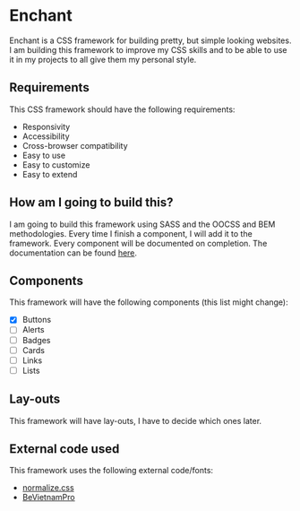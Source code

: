 # Enchant

Enchant is a CSS framework for building pretty, but simple looking websites. I am building this framework to improve my CSS skills and to be able to use it in my projects to all give them my personal style.

## Requirements
This CSS framework should have the following requirements:
- Responsivity
- Accessibility
- Cross-browser compatibility
- Easy to use
- Easy to customize
- Easy to extend

## How am I going to build this?
I am going to build this framework using SASS and the OOCSS and BEM methodologies. Every time I finish a component, I will add it to the framework. Every component will be documented on completion. The documentation can be found [here](https://enchant.niconap.dev/).

## Components
This framework will have the following components (this list might change):
- [x] Buttons
- [ ] Alerts
- [ ] Badges
- [ ] Cards
- [ ] Links
- [ ] Lists

## Lay-outs
This framework will have lay-outs, I have to decide which ones later.

## External code used
This framework uses the following external code/fonts:
- [normalize.css](https://necolas.github.io/normalize.css/)
- [BeVietnamPro](https://fonts.google.com/specimen/Be+Vietnam+Pro)